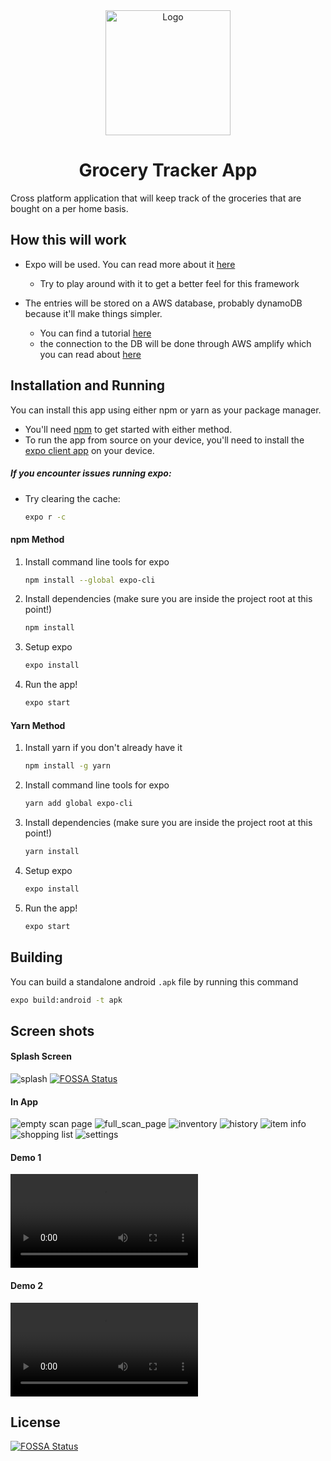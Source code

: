 <div align="center">
  <img alt="Logo" src="assets/images/mgt.logo.png" width="200" />
</div>
<h1 align="center">
   Grocery Tracker App
</h1>
 
Cross platform application that will keep track of the groceries that are bought on a per home basis.

## How this will work
- Expo will be used. You can read more about it [here](https://docs.expo.io/)
    - Try to play around with it to get a better feel for this framework 

- The entries will be stored on a AWS database, probably dynamoDB because it'll make things simpler.
    - You can find a tutorial [here](https://aws.amazon.com/getting-started/hands-on/design-a-database-for-a-mobile-app-with-dynamodb/)
    - the connection to the DB will be done through AWS amplify which you can read about [here](https://blog.expo.io/how-to-build-cloud-powered-mobile-apps-with-expo-aws-amplify-2fddc898f9a2)

## Installation and Running

You can install this app using either npm or yarn as your package manager.

* You'll need [npm](https://nodejs.org/en/) to get started with either method.
* To run the app from source on your device, you'll need to install the [expo client app](https://expo.io/tools#client) on your device.

##### If you encounter issues running expo:
* Try clearing the cache:
   ```bash
   expo r -c
   ```

#### npm Method

1. Install command line tools for expo

   ```bash
   npm install --global expo-cli
   ```
2. Install dependencies (make sure you are inside the project root at this point!)

   ```bash
   npm install
   ```
3. Setup expo

   ```bash
   expo install
   ```  
4. Run the app!

   ```bash
   expo start
   ```
 
#### Yarn Method

1. Install yarn if you don't already have it

   ```bash
   npm install -g yarn
   ```
2. Install command line tools for expo

   ```bash
   yarn add global expo-cli
   ```
3. Install dependencies (make sure you are inside the project root at this point!)

   ```bash
   yarn install
   ```
4. Setup expo

   ```bash
   expo install
   ```  
5. Run the app!

   ```bash
   expo start
   ```
 
## Building

You can build a standalone android `.apk` file by running this command

   ```bash
   expo build:android -t apk
   ```

## Screen shots
#### Splash Screen

![splash](assets/images/splash.PNG)
[![FOSSA Status](https://app.fossa.com/api/projects/git%2Bgithub.com%2FADMARIl%2FGroceryTrackerDB.svg?type=shield)](https://app.fossa.com/projects/git%2Bgithub.com%2FADMARIl%2FGroceryTrackerDB?ref=badge_shield)

#### In App

![empty scan page](docs/media/scan_empty.jpg)
![full_scan_page](docs/media/scan_populated.PNG)
![inventory](docs/media/inventory.PNG)
![history](docs/media/history.PNG)
![item info](docs/media/item_info.PNG)
![shopping list](docs/media/shopping.PNG)
![settings](docs/media/settings.PNG)

#### Demo 1
![demo](docs/media/demo.mp4)

#### Demo 2
![better demo](docs/media/better_demo.mp4)


## License
[![FOSSA Status](https://app.fossa.com/api/projects/git%2Bgithub.com%2FADMARIl%2FGroceryTrackerDB.svg?type=large)](https://app.fossa.com/projects/git%2Bgithub.com%2FADMARIl%2FGroceryTrackerDB?ref=badge_large)